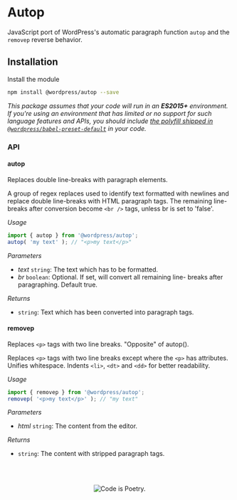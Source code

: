 # Autop

JavaScript port of WordPress's automatic paragraph function `autop` and the `removep` reverse behavior.

## Installation

Install the module

```bash
npm install @wordpress/autop --save
```

_This package assumes that your code will run in an **ES2015+** environment. If you're using an environment that has limited or no support for such language features and APIs, you should include [the polyfill shipped in `@wordpress/babel-preset-default`](https://github.com/WordPress/gutenberg/tree/HEAD/packages/babel-preset-default#polyfill) in your code._

### API

<!-- START TOKEN(Autogenerated API docs) -->

#### autop

Replaces double line-breaks with paragraph elements.

A group of regex replaces used to identify text formatted with newlines and
replace double line-breaks with HTML paragraph tags. The remaining line-
breaks after conversion become `<br />` tags, unless br is set to 'false'.

_Usage_

```js
import { autop } from '@wordpress/autop';
autop( 'my text' ); // "<p>my text</p>"
```

_Parameters_

-   _text_ `string`: The text which has to be formatted.
-   _br_ `boolean`: Optional. If set, will convert all remaining line- breaks after paragraphing. Default true.

_Returns_

-   `string`: Text which has been converted into paragraph tags.

#### removep

Replaces `<p>` tags with two line breaks. "Opposite" of autop().

Replaces `<p>` tags with two line breaks except where the `<p>` has attributes.
Unifies whitespace. Indents `<li>`, `<dt>` and `<dd>` for better readability.

_Usage_

```js
import { removep } from '@wordpress/autop';
removep( '<p>my text</p>' ); // "my text"
```

_Parameters_

-   _html_ `string`: The content from the editor.

_Returns_

-   `string`: The content with stripped paragraph tags.

<!-- END TOKEN(Autogenerated API docs) -->

<br/><br/><p align="center"><img src="https://s.w.org/style/images/codeispoetry.png?1" alt="Code is Poetry." /></p>
